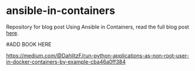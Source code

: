 # ansible-in-containers
Repository for blog post Using Ansible in Containers, read the full blog post [here]().


#ADD BOOK HERE

https://medium.com/@DahlitzF/run-python-applications-as-non-root-user-in-docker-containers-by-example-cba46a0ff384